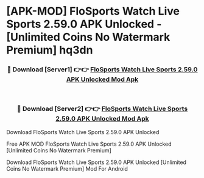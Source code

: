 # [APK-MOD] FloSports  Watch Live Sports 2.59.0 APK Unlocked - [Unlimited Coins No Watermark Premium] hq3dn



<div align="center">
<h3>🔴 Download [Server1] 👉👉 <a href="https://momento.my/?title=FloSports__Watch_Live_Sports_2.59.0_APK_Unlocked">FloSports  Watch Live Sports 2.59.0 APK Unlocked Mod Apk</a></h3><br>

<h3>🔴 Download [Server2] 👉👉 <a href="https://momento.my/?title=FloSports__Watch_Live_Sports_2.59.0_APK_Unlocked">FloSports  Watch Live Sports 2.59.0 APK Unlocked Mod Apk</a></h3>
</div>



Download FloSports  Watch Live Sports 2.59.0 APK Unlocked 

Free APK MOD FloSports  Watch Live Sports 2.59.0 APK Unlocked [Unlimited Coins No Watermark Premium]

Download FloSports  Watch Live Sports 2.59.0 APK Unlocked [Unlimited Coins No Watermark Premium] Mod For Android
